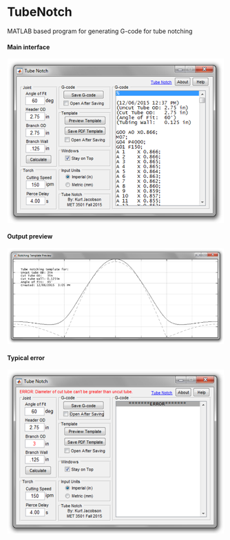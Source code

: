 # TubeNotch
MATLAB based program for generating G-code for tube notching

#### Main interface
![Main interface](/images/main.png?raw=true)

#### Output preview
![Template preview](/images/preview.png?raw=true)

#### Typical error
![Typical error](/images/error.png?raw=true)
